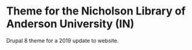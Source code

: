 # Theme for the Nicholson Library of Anderson University (IN)
Drupal 8 theme for a 2019 update to website.
